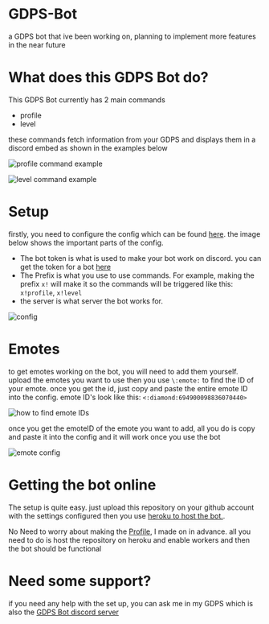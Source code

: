 # GDPS-Bot
a GDPS bot that ive been working on, planning to implement more features in the near future

# What does this GDPS Bot do?
This GDPS Bot currently has 2 main commands

  - profile
  - level
  
  these commands fetch information from your GDPS and displays them in a discord embed as shown in the examples below

![profile command example](https://cdn.discordapp.com/attachments/755460924000829460/757642519264755732/1.png)

![level command example](https://cdn.discordapp.com/attachments/755460924000829460/757642612864843867/2.png)

# Setup
firstly, you need to configure the config which can be found [here](https://github.com/Wyliemaster/GDPS-Bot/blob/master/botsettings.json). the image below shows the important parts of the config.

- The bot token is what is used to make your bot work on discord. you can get the token for a bot [here](https://discord.com/developers/applications)
- The Prefix is what you use to use commands. For example, making the prefix ``x!`` will make it so the commands will be triggered like this: ``x!profile``, ``x!level``
- the server is what server the bot works for.

![config](https://cdn.discordapp.com/attachments/707934709178695701/757328595285704774/unknown.png)

# Emotes

to get emotes working on the bot, you will need to add them yourself. upload the emotes you want to use then you use ``\:emote:`` to find the ID of your emote. once you get the id, just copy and paste the entire emote ID into the config. emote ID's look like this: ``<:diamond:694900098836070440>``

![how to find emote IDs](https://cdn.discordapp.com/attachments/707934709178695701/757331811675144292/unknown.png)

once you get the emoteID of the emote you want to add, all you do is copy and paste it into the config and it will work once you use the bot

![emote config](https://cdn.discordapp.com/attachments/707934709178695701/757332054600843394/unknown.png)


# Getting the bot online

The setup is quite easy. just upload this repository on your github account with the settings configured then you use [heroku to host the bot.](https://www.youtube.com/watch?v=8qIsRzV0Hpg). 

No Need to worry about making the [Profile](https://github.com/Wyliemaster/GDPS-Bot/blob/master/Procfile), I made on in advance. all you need to do is host the repository on heroku and enable workers and then the bot should be functional

# Need some support?

if you need any help with the set up, you can ask me in my GDPS which is also the [GDPS Bot discord server](https://discord.gg/r5KW2bR)

